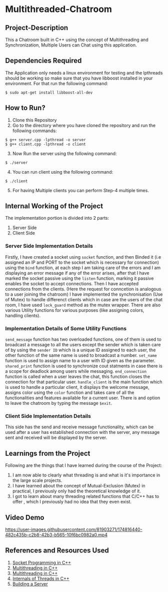 # Multithreaded-Chatroom

## Project-Description

This a Chatroom built in C++ using the concept of Multithreading and Synchronization, Multiple Users can Chat using this application.

## Dependencies Required
The Application only needs a linux environment for testing and the lpthreads should be working so make sure that you have libboost installed in your environment.
For that run the following command:
```
$ sudo apt-get install libboost-all-dev
```

## How to Run?
1. Clone this Repository
2. Go to the directory where you have cloned the repository and run the following commands:
```
$ g++ server.cpp -lpthread -o server
$ g++ client.cpp -lpthread -o client
```
3. Now Run the server using the following command:
```
$ ./server
```
4. You can run client using the following command:
```
$ ./client
```
5. For having Multiple clients you can perform Step-4 multiple times.
## Internal Working of the Project
The implementation portion is divided into 2 parts:
1. Server Side
2. Client Side

### Server Side Implementation Details
Firstly, I have created a socket using `socket` function, and then Binded it (i.e assigned an IP and PORT to the socket which is necessary for connection) using the
`bind` function, at each step I am taking care of the errors and I am displaying an error message if any of the error arises, after that I have marked the socket passive using the `listen` function, marking it passive enables the socket to accept connections. Then I have accepted connections from the clients.
(Here the request for conncetion is analogous to a user joining the chatroom) 
I have implemented the synchronisation (Use of Mutex) to handle differenct clients which in case are the users of the chat room, I have used `lock_guard` method as
the mutex wrapper. There are also various Utility functions for various purposes (like assigning colors, handling clients).
### Implementation Details of Some Utility Functions 
`send_message` function has two overloaded functions, one of them is used to broadcast a message to all the users except the sender which is taken care of by
using the `sender ID` which is a unique ID assigned to each user, the other function of the same name is used to broadcast a number.
`set_name` function is used to assign name to a user with ID given as the parameter. `shared_print` function is used to synchronize cout statments in case there is 
a scope for deadlock among users while messaging.
`end_connection` function is called when a user leaves the chat, this function closes the connection for that particular user. `handle_client` is the main function
which is used to handle a particular client, it displays the welcome message, assigns color using the `color` function and takes care of all the functionalities 
and features available for a current user. There is and option to leave the chatroom by typing the message `$exit`.

### Client Side Implementation Details
This side has the send and receive message functionality, which can be used after a user has established connection with the server, any message sent and received will be displayed by the server.

## Learnings from the Project
Following are the things that I have learned during the course of the Project:
1. I am now able to clearly what threading is and what is it's importance in the large scale projects.
2. I have learned about the concept of Mutual-Exclusion (Mutex) in practical, I previously only had the theoretical knowledge of it.
3. I got to learn about many threading related functions that C/C++ has to offer , which I previously had no idea that they even exist.

## Video Demo


https://user-images.githubusercontent.com/81903271/174816440-482c435b-c2b8-42b3-b565-10f6bc0982a0.mp4


## References and Resources Used
1. [Socket Programming in C++](https://www.geeksforgeeks.org/socket-programming-cc/)
2. [Multithreading in C++](https://www.geeksforgeeks.org/multithreading-in-cpp/)
3. [Multithreading in C++](https://www.tutorialspoint.com/cplusplus/cpp_multithreading.html)
4. [Internals of Threads in C++](https://cplusplus.com/reference/thread/thread/)
5. [Building a Server](https://ncona.com/2019/04/building-a-simple-server-with-cpp/)
